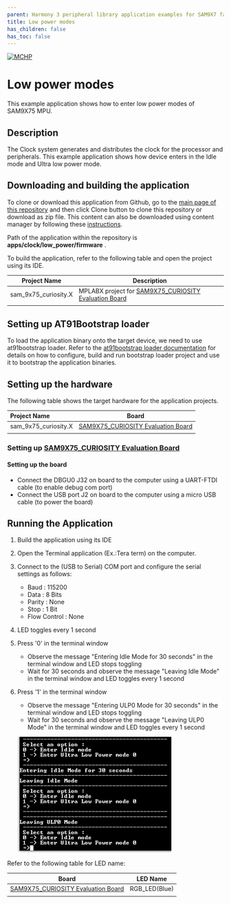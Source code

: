 ```yaml
---
parent: Harmony 3 peripheral library application examples for SAM9X7 family
title: Low power modes 
has_children: false
has_toc: false
---
```


[![MCHP](https://www.microchip.com/ResourcePackages/Microchip/assets/dist/images/logo.png)](https://www.microchip.com)

# Low power modes

This example application shows how to enter low power modes of SAM9X75 MPU.

## Description

The Clock system generates and distributes the clock for the processor and peripherals. This example application shows how device enters in the Idle mode and Ultra low power mode.

## Downloading and building the application

To clone or download this application from Github, go to the [main page of this repository](https://github.com/Microchip-MPLAB-Harmony/csp_apps_sam_9x7) and then click Clone button to clone this repository or download as zip file.
This content can also be downloaded using content manager by following these [instructions](https://github.com/Microchip-MPLAB-Harmony/contentmanager/wiki).

Path of the application within the repository is **apps/clock/low_power/firmware** .

To build the application, refer to the following table and open the project using its IDE.

| Project Name      | Description                                    |
| ----------------- | ---------------------------------------------- |
| sam_9x75_curiosity.X | MPLABX project for [SAM9X75_CURIOSITY Evaluation Board]() |
|||

## Setting up AT91Bootstrap loader

To load the application binary onto the target device, we need to use at91bootstrap loader. Refer to the [at91bootstrap loader documentation](../../docs/readme_bootstrap.md) for details on how to configure, build and run bootstrap loader project and use it to bootstrap the application binaries.

## Setting up the hardware

The following table shows the target hardware for the application projects.

| Project Name| Board|
|:---------|:---------:|
| sam_9x75_curiosity.X | [SAM9X75_CURIOSITY Evaluation Board]() |
|||

### Setting up [SAM9X75_CURIOSITY Evaluation Board]()

#### Setting up the board

- Connect the DBGU0 J32 on board to the computer using a UART-FTDI cable (to enable debug com port)
- Connect the USB port J2 on board to the computer using a micro USB cable (to power the board)

## Running the Application

1. Build the application using its IDE
2. Open the Terminal application (Ex.:Tera term) on the computer.
3. Connect to the (USB to Serial) COM port and configure the serial settings as follows:
    - Baud : 115200
    - Data : 8 Bits
    - Parity : None
    - Stop : 1 Bit
    - Flow Control : None
4. LED toggles every 1 second
5. Press '0' in the terminal window
    - Observe the message "Entering Idle Mode for 30 seconds" in the terminal window and LED stops toggling
    - Wait for 30 seconds and observe the message "Leaving Idle Mode" in the terminal window and LED toggles every 1 second
6. Press '1' in the terminal window
    - Observe the message "Entering ULP0 Mode for 30 seconds" in the terminal window and LED stops toggling
    - Wait for 30 seconds and observe the message "Leaving ULP0 Mode" in the terminal window and LED toggles every 1 second

     ![output](images/output_low_power.png)

Refer to the following table for LED name:

| Board      | LED Name                                    |
| ---------- | ------------------------------------------- |
| [SAM9X75_CURIOSITY Evaluation Board]() | RGB_LED(Blue)  |
|||
